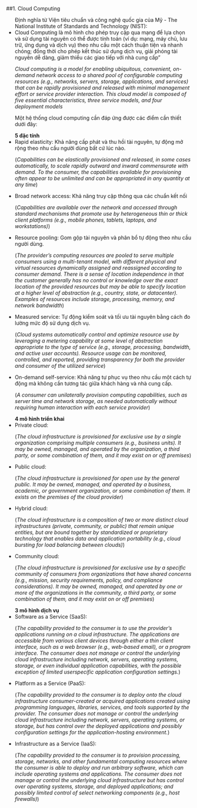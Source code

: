 ﻿##1. Cloud Computing
<ul> Định nghĩa từ Viện tiêu chuẩn và công nghệ quốc gia của Mỹ - The National Institute of Standards and Technology (NIST): 
<li> Cloud Computing là mô hình cho phép truy cập qua mạng để lựa chọn và sử dụng tài nguyên có thể được tính toán 
(ví dụ: mạng, máy chủ, lưu trữ, ứng dụng và dịch vụ) theo nhu cầu một cách thuận tiện và nhanh chóng; 
đồng thời cho phép kết thúc sử dụng dịch vụ, giải phóng tài nguyên dễ dàng, giảm thiểu các giao tiếp với nhà cung cấp” 

<p> <i>Cloud computing is a model for enabling ubiquitous, convenient, on-demand network access to a shared
pool of configurable computing resources (e.g., networks, servers, storage, applications, and services) that
can be rapidly provisioned and released with minimal management effort or service provider interaction.
This cloud model is composed of five essential characteristics, three service models, and four deployment
models </i></p></li>
</ul>

<ul> Một hệ thống cloud computing cần đáp ứng được các điểm cần thiết dưới đây: </ul>
<ul> <b>5 đặc tính</b>
<li> Rapid elasticity: Khả năng cấp phát và thu hồi tài nguyên, tự động mở rộng theo nhu cầu người dùng bất cứ lúc nào.
 <p>(<i>Capabilities can be elastically provisioned and released, in some cases
automatically, to scale rapidly outward and inward commensurate with demand. To the
consumer, the capabilities available for provisioning often appear to be unlimited and can
be appropriated in any quantity at any time</i>)</p></li>

<li> Broad network access: Khả năng truy cập thông qua các chuẩn kết nối 

<p>(<i>Capabilities are available over the network and accessed through standard
mechanisms that promote use by heterogeneous thin or thick client platforms (e.g.,
mobile phones, tablets, laptops, and workstations)</i>)</p></li>

<li> Resource pooling: Gom gộp tài nguyên và phân bổ tự động theo nhu cầu người dùng. 

<p>(<i>The provider’s computing resources are pooled to serve multiple consumers
using a multi-tenant model, with different physical and virtual resources dynamically
assigned and reassigned according to consumer demand. There is a sense of location
independence in that the customer generally has no control or knowledge over the exact
location of the provided resources but may be able to specify location at a higher level of
abstraction (e.g., country, state, or datacenter). Examples of resources include storage,
processing, memory, and network bandwidth</i>)</p></li>

<li> Measured service: Tự động kiểm soát và tối ưu tài nguyên bằng cách đo lường mức độ sử dụng dịch vụ.

<p>(<i>Cloud systems automatically control and optimize resource use by leveraging
a metering capability at some level of abstraction appropriate to the type of service (e.g.,
storage, processing, bandwidth, and active user accounts). Resource usage can be
monitored, controlled, and reported, providing transparency for both the provider and
consumer of the utilized service</i>)</p></li>

<li> On-demand self-service: Khả năng tự phục vụ theo nhu cầu một cách tự động mà không cần tương tác giữa khách hàng và nhà cung cấp.

<p>(<i>A consumer can unilaterally provision computing capabilities, such as
server time and network storage, as needed automatically without requiring human
interaction with each service provider</i>)</p></li>

</ul>
<ul> <b>4 mô hình triển khai</b>
<li> Private cloud: 

<p>(<i>The cloud infrastructure is provisioned for exclusive use by a single organization
comprising multiple consumers (e.g., business units). It may be owned, managed, and
operated by the organization, a third party, or some combination of them, and it may exist
on or off premises</i>)</p></li>

<li> Public cloud: 

<p>(<i>The cloud infrastructure is provisioned for open use by the general public. It may be
owned, managed, and operated by a business, academic, or government organization, or
some combination of them. It exists on the premises of the cloud provider</i>)</p></li>

<li> Hybrid cloud: 

<p>(<i>The cloud infrastructure is a composition of two or more distinct cloud
infrastructures (private, community, or public) that remain unique entities, but are bound
together by standardized or proprietary technology that enables data and application
portability (e.g., cloud bursting for load balancing between clouds)</i>)</p></li>

<li> Community cloud: 

<p>(<i>The cloud infrastructure is provisioned for exclusive use by a specific
community of consumers from organizations that have shared concerns (e.g., mission,
security requirements, policy, and compliance considerations). It may be owned,
managed, and operated by one or more of the organizations in the community, a third
party, or some combination of them, and it may exist on or off premises</i>)</p></li>
</ul>

<ul> <b>3 mô hình dịch vụ</b>
<li> Software as a Service (SaaS): 

<p>(<i>The capability provided to the consumer is to use the provider’s
applications running on a cloud infrastructure. The applications are accessible from
various client devices through either a thin client interface, such as a web browser (e.g.,
web-based email), or a program interface. The consumer does not manage or control the
underlying cloud infrastructure including network, servers, operating systems, storage, or
even individual application capabilities, with the possible exception of limited userspecific application configuration settings.</i>)</p></li>

<li> Platform as a Service (PaaS): 

<p>(<i>The capability provided to the consumer is to deploy onto the cloud
infrastructure consumer-created or acquired applications created using programming
languages, libraries, services, and tools supported by the provider. The consumer does
not manage or control the underlying cloud infrastructure including network, servers,
operating systems, or storage, but has control over the deployed applications and possibly
configuration settings for the application-hosting environment.</i>)</p></li>

<li> Infrastructure as a Service (IaaS): 

<p>(<i>The capability provided to the consumer is to provision
processing, storage, networks, and other fundamental computing resources where the
consumer is able to deploy and run arbitrary software, which can include operating
systems and applications. The consumer does not manage or control the underlying cloud
infrastructure but has control over operating systems, storage, and deployed applications;
and possibly limited control of select networking components (e.g., host firewalls)</i>)</p></li>
</ul>

<ul> </ul>
<ul> </ul>
<ul> </ul>
<ul> </ul>
<ul> </ul>